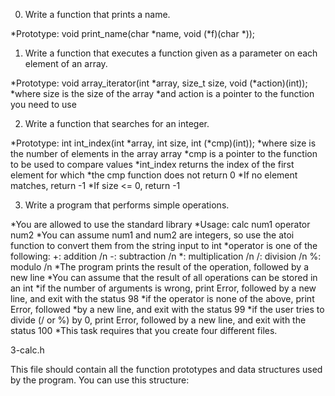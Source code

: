 0. Write a function that prints a name.

 *Prototype: void print_name(char *name, void (*f)(char *));

1. Write a function that executes a function given as a parameter on each element of an array.

 *Prototype: void array_iterator(int *array, size_t size, void (*action)(int));
 *where size is the size of the array
 *and action is a pointer to the function you need to use

2. Write a function that searches for an integer.

 *Prototype: int int_index(int *array, int size, int (*cmp)(int));
 *where size is the number of elements in the array array
 *cmp is a pointer to the function to be used to compare values
 *int_index returns the index of the first element for which  *the cmp function does not return 0
 *If no element matches, return -1
 *If size <= 0, return -1

3. Write a program that performs simple operations.

 *You are allowed to use the standard library
 *Usage: calc num1 operator num2
 *You can assume num1 and num2 are integers, so use the atoi function to convert them from the string input to int
 *operator is one of the following:
   +: addition /n
   -: subtraction /n
   *: multiplication /n
   /: division /n
   %: modulo /n
 *The program prints the result of the operation, followed by a new line
 *You can assume that the result of all operations can be stored in an int
 *if the number of arguments is wrong, print Error, followed by a new line, and exit with the status 98
 *if the operator is none of the above, print Error, followed *by a new line, and exit with the status 99
 *if the user tries to divide (/ or %) by 0, print Error, followed by a new line, and exit with the status 100
 *This task requires that you create four different files.

3-calc.h

This file should contain all the function prototypes and data structures used by the program. You can use this structure:

